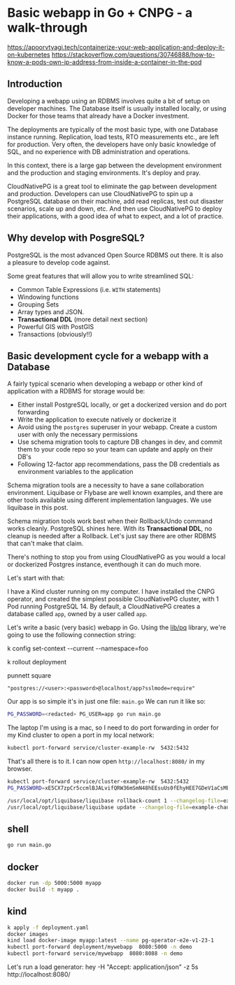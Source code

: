 # Basic webapp in Go + CNPG - a walk-through

https://apoorvtyagi.tech/containerize-your-web-application-and-deploy-it-on-kubernetes
https://stackoverflow.com/questions/30746888/how-to-know-a-pods-own-ip-address-from-inside-a-container-in-the-pod

## Introduction

Developing a webapp using an RDBMS involves quite a bit of setup on developer
machines. The Database itself is usually installed locally, or using Docker for those
teams that already have a Docker investment.

The deployments are typically of the most basic type, with one Database instance running.
Replication, load tests, RTO measurements etc., are left for production. Very often, the
developers have only basic knowledge of SQL, and no experience with DB
administration and operations.

In this context, there is a large gap between the development environment and the
production and staging environments. It's deploy and pray.

CloudNativePG is a great tool to eliminate the gap between development and
production.
Developers can use CloudNativePG to spin up a PostgreSQL database on their
machine, add read replicas, test out disaster scenarios, scale up and down, etc.
And then use CloudNativePG to deploy their applications, with a good idea of
what to expect, and a lot of practice.

## Why develop with PosgreSQL?

PostgreSQL is the most advanced Open Source RDBMS  out there. It is also
a pleasure to develop code against.

Some great features that will allow you to write streamlined SQL:

- Common Table Expressions (i.e. `WITH` statements)
- Windowing functions
- Grouping Sets
- Array types and JSON.
- **Transactional DDL** (more detail next section)
- Powerful GIS with PostGIS
- Transactions (obviously!!)

## Basic development cycle for a webapp with a Database

A fairly typical scenario when developing a webapp or other kind of application with
a RDBMS for storage would be:

- Either install PostgreSQL locally, or get a dockerized version and do port forwarding
- Write the application to execute natively or dockerize it
- Avoid using the `postgres` superuser in your webapp. Create a custom user with only
  the necessary permissions
- Use schema migration tools to capture DB changes in dev, and commit them to your
  code repo so your team can update and apply on their DB's
- Following 12-factor app recommendations, pass the DB credentials as environment
  variables to the application

Schema migration tools are a necessity to have a sane collaboration environment.
Liquibase or Flybase are well known examples, and there are other tools available
using different implementation languages. We use liquibase in this post.

Schema migration tools work best when their Rollback/Undo command works
cleanly. PostgreSQL
shines here. With its **Transactional DDL**, no cleanup is needed after a Rollback.
Let's just say there are other RDBMS that can't make that claim.

There's nothing to stop you from using CloudNativePG as you would a local or dockerized
Postgres instance, eventhough it can do much more.

Let's start with that:

I have a Kind cluster running on my computer.
I have installed the CNPG operator, and created the simplest possible CloudNativePG
cluster, with 1 Pod
running PostgreSQL 14. By default, a CloudNativePG creates a database called `app`,
owned by a user called `app`.

Let's write a basic (very basic) webapp in Go.
Using the [lib/pq](https://pkg.go.dev/github.com/lib/pq) library, we're going to
use the following connection string:


k config set-context --current --namespace=foo

k rollout deployment

punnett square


``` none
"postgres://<user>:<password>@localhost/app?sslmode=require"
```

Our app is so simple it's in just one file: `main.go`
We can run it like so:

``` sh
PG_PASSWORD=<redacted> PG_USER=app go run main.go
```

The laptop I'm using is a mac, so I need to do port forwarding in order for my Kind
cluster to open a port in my local network:

``` sh
kubectl port-forward service/cluster-example-rw  5432:5432
```

That's all there is to it. I can now open `http://localhost:8080/` in my browser.

``` sh
kubectl port-forward service/cluster-example-rw  5432:5432
PG_PASSWORD=xE5CX7zpCr5ccmlBJALvifQRW36mSmN48hEEsuUs0fEhyHEE7GDeV1aCsMEZaeXj PG_USER=app go run main.go

/usr/local/opt/liquibase/liquibase rollback-count 1 --changelog-file=example-changelog.sql
/usr/local/opt/liquibase/liquibase update --changelog-file=example-changelog.sql
```

## shell

``` sh
go run main.go
```

## docker

``` sh
docker run -dp 5000:5000 myapp
docker build -t myapp .
```

## kind

``` sh
k apply -f deployment.yaml 
docker images
kind load docker-image myapp:latest --name pg-operator-e2e-v1-23-1
kubectl port-forward deployment/mywebapp  8080:5000 -n demo
kubectl port-forward service/mywebapp  8080:8088 -n demo
```

Let's run a load generator:
hey -H "Accept: application/json" -z 5s  http://localhost:8080/